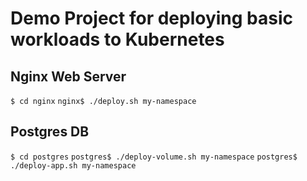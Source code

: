 # Demo Project for deploying basic workloads to Kubernetes

## Nginx Web Server

`$ cd nginx`
`nginx$ ./deploy.sh my-namespace`

## Postgres DB

`$ cd postgres`
`postgres$ ./deploy-volume.sh my-namespace`
`postgres$ ./deploy-app.sh my-namespace`